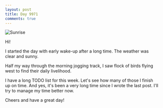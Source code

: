 ```yaml
---
layout: post
title: Day 9971
comments: true
---
```


![Sunrise]({{site.baseurl}}/public/images/posts/2018/06/04/sunrise.jpg)

Hi!

I started the day with early wake-up after a long time. The weather was clear and sunny.

Half my way through the morning jogging track, I saw flock of birds flying west to find their daily livelihood. 

I have a long TODO list for this week. Let's see how many of those I finish up on time. And yes, it's been a very 
long time since I wrote the last post. I'll try to  manage my time better now.


Cheers and have a great day!






